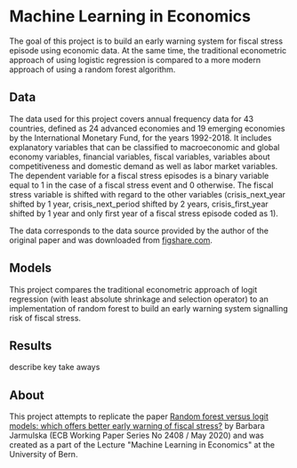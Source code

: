 # Machine Learning in Economics

The goal of this project is to build an early warning system for fiscal stress
episode using economic data. At the same time, the traditional econometric
approach of using logistic regression is compared to a more modern approach of
using a random forest algorithm.

## Data

The data used for this project covers annual frequency data for 43 countries,
defined as 24 advanced economies and 19 emerging economies by the International
Monetary Fund, for the years 1992-2018. It includes explanatory variables that
can be classified to macroeconomic and global economy variables, financial
variables, fiscal variables, variables about competitiveness and domestic demand
as well as labor market variables. The dependent variable for a fiscal stress
episodes is a binary variable equal to 1 in the case of a fiscal stress event
and 0 otherwise. The fiscal stress variable is shifted with regard to the other
variables (crisis_next_year shifted by 1 year, crisis_next_period shifted by 2
years, crisis_first_year shifted by 1 year and only first year of a fiscal
stress episode coded as 1).

The data corresponds to the data source provided by the author of the original
paper and was downloaded from [figshare.com](https://figshare.com/articles/dataset/dataframe_csv/11593899).



## Models

This project compares the traditional econometric approach of logit regression
(with least absolute shrinkage and selection operator) to an implementation of 
random forest to build an early warning system signalling risk of fiscal stress.

## Results

describe key take aways

## About

This project attempts to replicate the paper [Random forest versus logit models:
which offers better early warning of fiscal stress?](https://www.ecb.europa.eu/pub/pdf/scpwps/ecb.wp2408~aa6b05aed7.en.pdf)
by Barbara Jarmulska (ECB Working Paper Series No 2408 / May 2020) and was created
as a part of the Lecture "Machine Learning in Economics" at the University of Bern.
